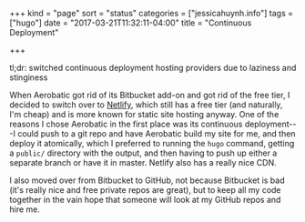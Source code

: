 +++
kind = "page"
sort = "status"
categories = ["jessicahuynh.info"]
tags = ["hugo"]
date = "2017-03-21T11:32:11-04:00"
title = "Continuous Deployment"

+++

tl;dr: switched continuous deployment hosting providers due to laziness and stinginess<!--more-->

When Aerobatic got rid of its Bitbucket add-on and got rid of the free tier, I decided to switch over to [Netlify](https://www.netlify.com/), which still has a free tier (and naturally, I'm cheap) and is more known for static site hosting anyway. One of the reasons I chose Aerobatic in the first place was its continuous deployment---I could push to a git repo and have Aerobatic build my site for me, and then deploy it atomically, which I preferred to running the `hugo` command, getting a `public/` directory with the output, and then having to push up either a separate branch or have it in master. Netlify also has a really nice CDN.

I also moved over from Bitbucket to GitHub, not because Bitbucket is bad (it's really nice and free private repos are great), but to keep all my code together in the vain hope that someone will look at my GitHub repos and hire me.
